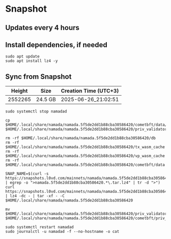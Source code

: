 # Snapshot

## Updates every 4 hours

## Install dependencies, if needed
```
sudo apt update
sudo apt install lz4 -y
```

## Sync from Snapshot  
| Height  | Size | Creation Time (UTC+3) |
| --------- | --------- | --------- |
| 2552265  | 24.5 GB  | 2025-06-26_21:02:51 |

```
sudo systemctl stop namadad

cp $HOME/.local/share/namada/namada.5f5de2dd1b88cba30586420/cometbft/data/priv_validator_state.json $HOME/.local/share/namada/namada.5f5de2dd1b88cba30586420/priv_validator_state_backup.json

rm -rf $HOME/.local/share/namada/namada.5f5de2dd1b88cba30586420/db
rm -rf $HOME/.local/share/namada/namada.5f5de2dd1b88cba30586420/tx_wasm_cache
rm -rf $HOME/.local/share/namada/namada.5f5de2dd1b88cba30586420/vp_wasm_cache
rm -rf $HOME/.local/share/namada/namada.5f5de2dd1b88cba30586420/cometbft/data

SNAP_NAME=$(curl -s https://snapshots.l0vd.com/mainnets/namada/namada.5f5de2dd1b88cba30586420/ | egrep -o ">namada.5f5de2dd1b88cba30586420.*\.tar.lz4" | tr -d ">")
curl https://snapshots.l0vd.com/mainnets/namada/namada.5f5de2dd1b88cba30586420/${SNAP_NAME} | lz4 -dc - | tar -xf - -C $HOME/.local/share/namada/namada.5f5de2dd1b88cba30586420

mv $HOME/.local/share/namada/namada.5f5de2dd1b88cba30586420/priv_validator_state_backup.json $HOME/.local/share/namada/namada.5f5de2dd1b88cba30586420/cometbft/priv_validator_state.json

sudo systemctl restart namadad
sudo journalctl -u namadad -f --no-hostname -o cat
